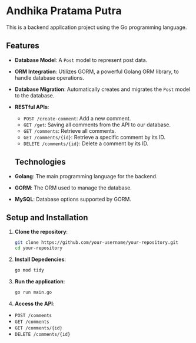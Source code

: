 # Andhika Pratama Putra
This is a backend application project using the Go programming language.
## Features
- **Database Model**: A `Post` model to represent post data.
- **ORM Integration**: Utilizes GORM, a powerful Golang ORM library, to handle database operations.
- **Database Migration**: Automatically creates and migrates the `Post` model to the database.
- **RESTful APIs**:
  - `POST /create-comment`: Add a new comment.
  - `GET /get`: Saving all comments from the API to our database.
  - `GET /comments`: Retrieve all comments.
  - `GET /comments/{id}`: Retrieve a specific comment by its ID.
  - `DELETE /comments/{id}`: Delete a comment by its ID.

  ## Technologies

- **Golang**: The main programming language for the backend.
- **GORM**: The ORM used to manage the database.
- **MySQL**: Database options supported by GORM.

## Setup and Installation

1. **Clone the repository**:
   ```sh
   git clone https://github.com/your-username/your-repository.git
   cd your-repository

2. **Install Depedencies**:
    ```sh
    go mod tidy

3. **Run the application**:
    ```sh
    go run main.go

4. **Access the API**:
- `POST /comments`
- `GET /comments`
- `GET /comments/{id}`
- `DELETE /comments/{id}`


